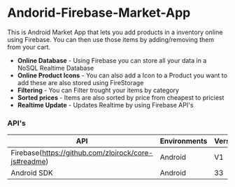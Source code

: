 
# Andorid-Firebase-Market-App

This is Android Market App that lets you add products in a inventory online using Firebase. You can then use those items by adding/removing them from your cart.

- **Online Database** - Using Firebase you can store all your data in a NoSQL Realtime Database
- **Online Product Icons** - You can also add a Icon to a Product you want to add these are also stored using FireStorage
- **Filtering** - You can Filter trought your items by category
- **Sorted prices** - Items are also sorted by price from cheapest to priciest
- **Realtime Update** - Updates Realtime by using Firebase API's

### API's

| API | Environments | Version |
|-----|--------------|---------|
| Firebase(https://github.com/zloirock/core-js#readme)  | Android | V1 |
| Android SDK | Android | 33 |
